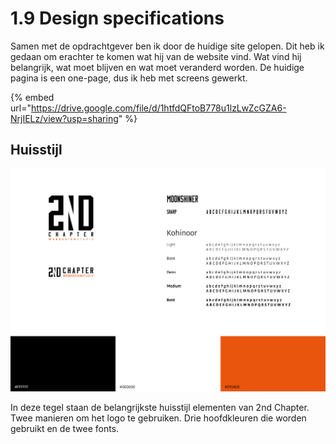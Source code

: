 # 1.9 Design specifications

Samen met de opdrachtgever ben ik door de huidige site gelopen. Dit heb ik gedaan om erachter te komen wat hij van de website vind. Wat vind hij belangrijk, wat moet blijven en wat moet veranderd worden. De huidige pagina is een one-page, dus ik heb met screens gewerkt.

{% embed url="https://drive.google.com/file/d/1htfdQFtoB778u1lzLwZcGZA6-NrjIELz/view?usp=sharing" %}

## Huisstijl

![Afb. 1. Huisstijl tegel](../.gitbook/assets/huisstijl.jpg)

In deze tegel staan de belangrijkste huisstijl elementen van 2nd Chapter. Twee manieren om het logo te gebruiken. Drie hoofdkleuren die worden gebruikt en de twee fonts.





